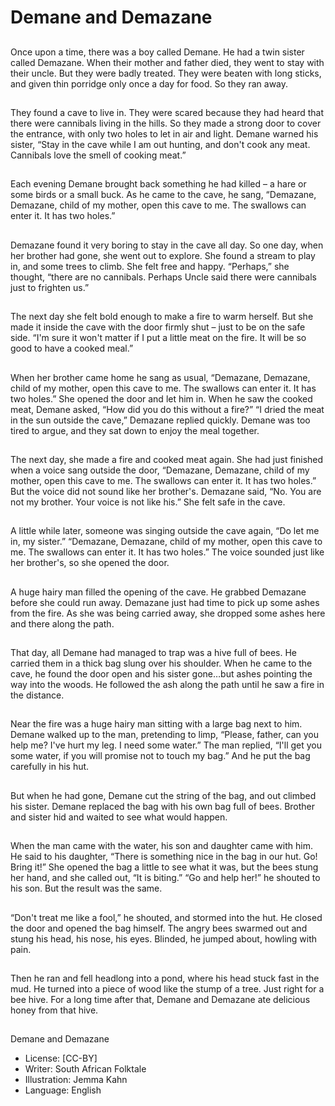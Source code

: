 # Demane and Demazane

##
Once upon a time, there was a boy called Demane.
He had a twin sister called Demazane.
When their mother and father died, they went to stay with their uncle.
But they were badly treated.
They were beaten with long sticks, and given thin porridge only once a day for food.
So they ran away.

##
They found a cave to live in. They
were scared because they had
heard that there were cannibals
living in the hills.
So they made a strong door to
cover the entrance, with only two
holes to let in air and light.
Demane warned his sister, “Stay in
the cave while I am out hunting,
and don't cook any meat. Cannibals
love the smell of cooking meat.”

##
Each evening Demane brought back
something he had killed – a hare or
some birds or a small buck.
As he came to the cave, he sang,
“Demazane, Demazane, child of
my mother, open this cave to me.
The swallows can enter it. It has
two holes.”

##
Demazane found it very boring to
stay in the cave all day. So one day,
when her brother had gone, she
went out to explore.
She found a stream to play in, and
some trees to climb. She felt free
and happy. “Perhaps,” she thought,
“there are no cannibals. Perhaps
Uncle said there were cannibals just
to frighten us.”

##
The next day she felt bold enough to make a fire to warm herself.
But she made it inside the cave with the door firmly shut – just to be on the safe side.
“I'm sure it won't matter if I put a little meat on the fire. It will be so good to have a cooked
meal.”

##
When her brother came home he
sang as usual,
“Demazane, Demazane, child of
my mother, open this cave to me.
The swallows can enter it. It has
two holes.”
She opened the door and let him in.
When he saw the cooked meat,
Demane asked, “How did you do
this without a fire?”
“I dried the meat in the sun outside
the cave,” Demazane replied
quickly. Demane was too tired to
argue, and they sat down to enjoy
the meal together.

##
The next day, she made a fire and
cooked meat again. She had just
finished when a voice sang outside
the door,
“Demazane, Demazane, child of
my mother, open this cave to me.
The swallows can enter it.
It has two holes.”
But the voice did not sound like her
brother's. Demazane said, “No. You
are not my brother. Your voice is not
like his.” She felt safe in the cave.

##
A little while later, someone was
singing outside the cave again, “Do
let me in, my sister.”
“Demazane, Demazane, child of
my mother, open this cave to me.
The swallows can enter it. It has
two holes.”
The voice sounded just like her
brother's, so she opened the door.

##
A huge hairy man filled the opening
of the cave. He grabbed Demazane
before she could run away.
Demazane just had time to pick up
some ashes from the fire.
As she was being carried away, she
dropped some ashes here and there
along the path.

##
That day, all Demane had managed
to trap was a hive full of bees. He
carried them in a thick bag slung
over his shoulder.
When he came to the cave, he
found the door open and his sister
gone…but ashes pointing the way
into the woods.
He followed the ash along the path
until he saw a fire in the distance.

##
Near the fire was a huge hairy man
sitting with a large bag next to him.
Demane walked up to the man,
pretending to limp, “Please, father,
can you help me? I've hurt my leg. I
need some water.”
The man replied, “I'll get you some
water, if you will promise not to
touch my bag.” And he put the bag
carefully in his hut.

##
But when he had gone, Demane cut
the string of the bag, and out
climbed his sister.
Demane replaced the bag with his
own bag full of bees. Brother and
sister hid and waited to see what
would happen.

##
When the man came with the
water, his son and daughter came
with him.
He said to his daughter, “There is
something nice in the bag in our
hut. Go! Bring it!”
She opened the bag a little to see
what it was, but the bees stung her
hand, and she called out, “It is
biting.”
“Go and help her!” he shouted to
his son. But the result was the
same.

##
“Don't treat me like a fool,” he
shouted, and stormed into the hut.
He closed the door and opened the
bag himself.
The angry bees swarmed out and
stung his head, his nose, his eyes.
Blinded, he jumped about, howling
with pain.

##
Then he ran and fell headlong into a
pond, where his head stuck fast in
the mud.
He turned into a piece of wood like
the stump of a tree. Just right for a
bee hive.
For a long time after that, Demane
and Demazane ate delicious honey
from that hive.

##
Demane and Demazane
* License: [CC-BY]
* Writer: South African Folktale
* Illustration: Jemma Kahn
* Language: English
